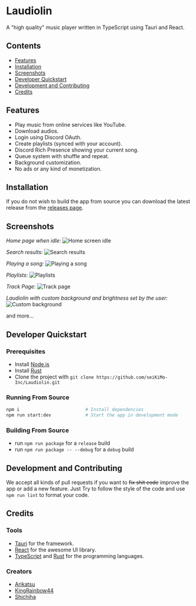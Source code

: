 # Laudiolin

A "high quality" music player written in TypeScript using Tauri and React.

## Contents

- [Features](#features)
- [Installation](#installation)
- [Screenshots](#screenshots)
- [Developer Quickstart](#developer-quickstart)
- [Development and Contributing](#development-and-contributing)
- [Credits](#credits)

## Features

- Play music from online services like YouTube.
- Download audios.
- Login using Discord OAuth.
- Create playlists (synced with your account).
- Discord Rich Presence showing your current song.
- Queue system with shuffle and repeat.
- Background customization.
- No ads or any kind of monetization.

## Installation

If you do not wish to build the app from source you can download the latest release from the [releases page](https://github.com/seiKiMo-Inc/Laudiolin/releases).

## Screenshots

*Home page when idle:*
![Home screen idle](https://user-images.githubusercontent.com/104459145/204433262-fe488ced-125c-474c-9491-b34378f2532b.png)

*Search results:*
![Search results](https://user-images.githubusercontent.com/104459145/204433675-2201aebb-d296-44b5-ac29-c543a878bdf7.png)

*Playing a song:*
![Playing a song](https://user-images.githubusercontent.com/104459145/204433880-02cba57a-b9fb-4630-823c-da49d64c02b7.png)

*Playlists:*
![Playlists](https://user-images.githubusercontent.com/104459145/204434065-2f471779-804a-40c7-8767-c3d6c3a8858b.png)

*Track Page:*
![Track page](https://user-images.githubusercontent.com/104459145/204434443-40b504e0-5ecc-410f-b5bf-845502310309.png)

*Laudiolin with custom background and brightness set by the user:*
![Custom background](https://user-images.githubusercontent.com/104459145/204435369-0af52e18-0d98-44ea-92d3-17ee0c077fbe.png)

and more...

## Developer Quickstart

### Prerequisites

- Install [Node.js](https://nodejs.org/en/)
- Install [Rust](https://www.rust-lang.org/tools/install)
- Clone the project with `git clone https://github.com/seiKiMo-Inc/Laudiolin.git`

### Running From Source

```bash
npm i                         # Install dependencies
npm run start:dev             # Start the app in development mode
```

### Building From Source

- run `npm run package` for a `release` build
- run `npm run package -- --debug` for a `debug` build

## Development and Contributing

We accept all kinds of pull requests if you want to ~~fix shit code~~ improve the app or add a new feature.
Just Try to follow the style of the code and use `npm run lint` to format your code.

## Credits

### Tools

- [Tauri](https://tauri.app/) for the framework.
- [React](https://reactjs.org/) for the awesome UI library.
- [TypeScript](https://www.typescriptlang.org/) and [Rust](https://www.rust-lang.org/) for the programming languages.

### Creators

- [Arikatsu](https://github.com/Arikatsu)
- [KingRainbow44](https://github.com/KingRainbow44)
- [Shichiha](https://github.com/Shichiha)